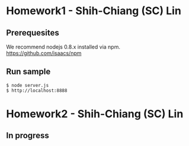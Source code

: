 # Homework1 - Shih-Chiang (SC) Lin
## Prerequesites
We recommend nodejs 0.8.x installed via npm.
https://github.com/isaacs/npm

## Run sample
    $ node server.js
    $ http://localhost:8888

# Homework2 - Shih-Chiang (SC) Lin

## In progress
